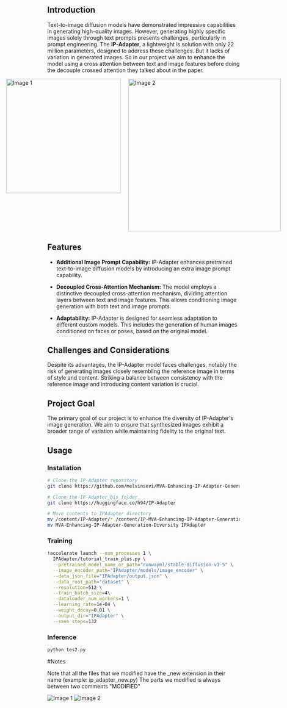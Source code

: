 ## Introduction

Text-to-image diffusion models have demonstrated impressive capabilities in generating high-quality images. However, generating highly specific images solely through text prompts presents challenges, particularly in prompt engineering. The **IP-Adapter**, a lightweight is solution with only 22 million parameters, designed to address these challenges. But it lacks of variation in generated images. So in our project we aim to enhance the model using a cross attention between text and image features before doing the decouple crossed attention they talked about in the paper.

<div style="display:flex; justify-content:center;">
    <img src="https://github.com/melvinsevi/MVA-Enhancing-IP-Adapter-Generation-Diversity/blob/main/Diagramme_features.png" alt="Image 1" width="300" style="margin-right: 20px;">
    <img src="https://github.com/melvinsevi/MVA-Enhancing-IP-Adapter-Generation-Diversity/blob/main/Capture%20d'%C3%A9cran%202024-01-16%20030415.png" alt="Image 2" width="400">
</div>

## Features

- **Additional Image Prompt Capability:** IP-Adapter enhances pretrained text-to-image diffusion models by introducing an extra image prompt capability.
  
- **Decoupled Cross-Attention Mechanism:** The model employs a distinctive decoupled cross-attention mechanism, dividing attention layers between text and image features. This allows conditioning image generation with both text and image prompts.

- **Adaptability:** IP-Adapter is designed for seamless adaptation to different custom models. This includes the generation of human images conditioned on faces or poses, based on the original model.

## Challenges and Considerations

Despite its advantages, the IP-Adapter model faces challenges, notably the risk of generating images closely resembling the reference image in terms of style and content. Striking a balance between consistency with the reference image and introducing content variation is crucial.

## Project Goal

The primary goal of our project is to enhance the diversity of IP-Adapter's image generation. We aim to ensure that synthesized images exhibit a broader range of variation while maintaining fidelity to the original text.

## Usage

### Installation

```bash
# Clone the IP-Adapter repository
git clone https://github.com/melvinsevi/MVA-Enhancing-IP-Adapter-Generation-Diversity

# Clone the IP-Adapter_bis folder
git clone https://huggingface.co/h94/IP-Adapter

# Move contents to IPAdapter directory
mv /content/IP-Adapter/* /content/IP-MVA-Enhancing-IP-Adapter-Generation-Diversity/
mv MVA-Enhancing-IP-Adapter-Generation-Diversity IPAdapter

```
### Training

```bash
!accelerate launch --num_processes 1 \
  IPAdapter/tutorial_train_plus.py \
  --pretrained_model_name_or_path="runwayml/stable-diffusion-v1-5" \
  --image_encoder_path="IPAdapter/models/image_encoder" \
  --data_json_file="IPAdapter/output.json" \
  --data_root_path="dataset" \
  --resolution=512 \
  --train_batch_size=4\
  --dataloader_num_workers=1 \
  --learning_rate=1e-04 \
  --weight_decay=0.01 \
  --output_dir="IPAdapter" \
  --save_steps=132
```

### Inference

```bash
python tes2.py
```

#Notes

Note that all the files that we modified have the _new extension in their name (example: ip_adapter_new.py)
The parts we modified is always between two comments "MODIFIED"

![Image 1](https://github.com/melvinsevi/MVA-Enhancing-IP-Adapter-Generation-Diversity/blob/main/figures/285_feature_lambda_1_46.png) ![Image 2](https://github.com/melvinsevi/MVA-Enhancing-IP-Adapter-Generation-Diversity/blob/main/figures/285_trained_cross__feature_lambda_0.5_0.05_3epochs_3.png)

